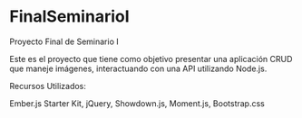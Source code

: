FinalSeminarioI
===============

Proyecto Final de Seminario I

Este es el proyecto que tiene como objetivo presentar una aplicación CRUD que maneje imágenes, interactuando con una API
utilizando Node.js.

Recursos Utilizados:

Ember.js Starter Kit, jQuery, Showdown.js, Moment.js, Bootstrap.css
